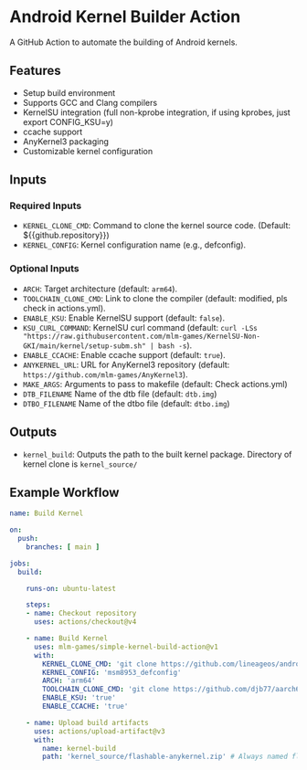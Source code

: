 # Android Kernel Builder Action

A GitHub Action to automate the building of Android kernels.

## Features

- Setup build environment
- Supports GCC and Clang compilers
- KernelSU integration (full non-kprobe integration, if using kprobes, just export CONFIG_KSU=y)
- ccache support
- AnyKernel3 packaging
- Customizable kernel configuration

## Inputs

### Required Inputs

- `KERNEL_CLONE_CMD`: Command to clone the kernel source code. (Default: ${{github.repository}})
- `KERNEL_CONFIG`: Kernel configuration name (e.g., defconfig).

### Optional Inputs

- `ARCH`: Target architecture (default: `arm64`).
- `TOOLCHAIN_CLONE_CMD`: Link to clone the compiler (default: modified, pls check in actions.yml).
- `ENABLE_KSU`: Enable KernelSU support (default: `false`).
- `KSU_CURL_COMMAND`: KernelSU curl command (default: `curl -LSs "https://raw.githubusercontent.com/mlm-games/KernelSU-Non-GKI/main/kernel/setup-subm.sh" | bash -s`).
- `ENABLE_CCACHE`: Enable ccache support (default: `true`).
- `ANYKERNEL_URL`: URL for AnyKernel3 repository (default: `https://github.com/mlm-games/AnyKernel3`).
- `MAKE_ARGS`: Arguments to pass to makefile (default: Check actions.yml)
- `DTB_FILENAME` Name of the dtb file (default: `dtb.img`)
- `DTBO_FILENAME` Name of the dtbo file (default: `dtbo.img`)

## Outputs

- `kernel_build`: Outputs the path to the built kernel package. Directory of kernel clone is `kernel_source/`

## Example Workflow

```yaml
name: Build Kernel

on:
  push:
    branches: [ main ]

jobs:
  build:

    runs-on: ubuntu-latest

    steps:
    - name: Checkout repository
      uses: actions/checkout@v4

    - name: Build Kernel
      uses: mlm-games/simple-kernel-build-action@v1
      with:
        KERNEL_CLONE_CMD: 'git clone https://github.com/lineageos/android_kernel_xiaomi_msm8953 -b android 13.0' # PSA: directory and depth=1 are added automatically!
        KERNEL_CONFIG: 'msm8953_defconfig'
        ARCH: 'arm64'
        TOOLCHAIN_CLONE_CMD: 'git clone https://github.com/djb77/aarch64-linux-android-4.9 ./toolchain/gcc'
        ENABLE_KSU: 'true'
        ENABLE_CCACHE: 'true'

    - name: Upload build artifacts
      uses: actions/upload-artifact@v3
      with:
        name: kernel-build
        path: 'kernel_source/flashable-anykernel.zip' # Always named flashable-anykernel.zip
